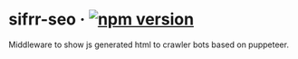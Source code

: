 # sifrr-seo &middot; [![npm version](https://img.shields.io/npm/v/@sifrr/seo.svg)](https://www.npmjs.com/package/@sifrr/seo)

Middleware to show js generated html to crawler bots based on puppeteer.

